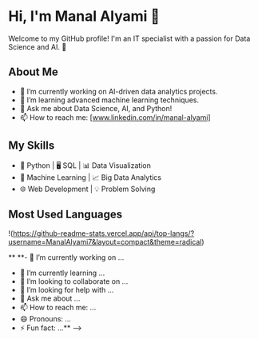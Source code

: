 # Hi, I'm Manal Alyami 👋

Welcome to my GitHub profile! I'm an IT specialist with a passion for Data Science and AI. 🚀

## About Me
- 🔭 I’m currently working on AI-driven data analytics projects.
- 🌱 I’m learning advanced machine learning techniques.
- 💬 Ask me about Data Science, AI, and Python!
- 📫 How to reach me: [www.linkedin.com/in/manal-alyami]

## My Skills
- 🐍 Python | 🖥️ SQL | 📊 Data Visualization
- 🤖 Machine Learning | 📈 Big Data Analytics
- 🌐 Web Development | 💡 Problem Solving

## Most Used Languages
!(https://github-readme-stats.vercel.app/api/top-langs/?username=ManalAlyami7&layout=compact&theme=radical)

**
**- 🔭 I’m currently working on ...
- 🌱 I’m currently learning ...
- 👯 I’m looking to collaborate on ...
- 🤔 I’m looking for help with ...
- 💬 Ask me about ...
- 📫 How to reach me: ...
- 😄 Pronouns: ...
- ⚡ Fun fact: ...**
-->
